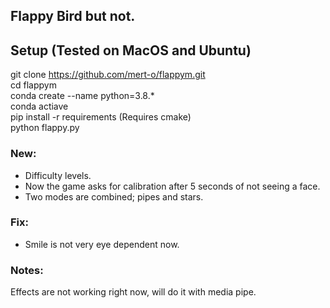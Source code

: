## Flappy Bird but not.


## Setup (Tested on MacOS and Ubuntu)

git clone https://github.com/mert-o/flappym.git  
cd flappym  
conda create --name <name> python=3.8.*  
conda actiave <name>  
pip install -r requirements (Requires cmake)  
python flappy.py  


### New:  
- Difficulty levels.  
- Now the game asks for calibration after 5 seconds of not seeing a face.  
- Two modes are combined; pipes and stars.  


### Fix:  
- Smile is not very eye dependent now.  


### Notes:  
Effects are not working right now, will do it with media pipe.  

